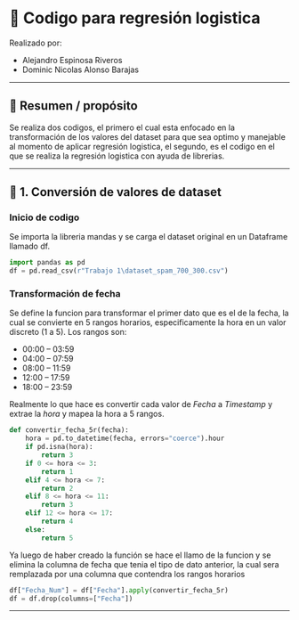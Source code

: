 # 📘 Codigo para regresión logistica 
Realizado por:
* Alejandro Espinosa Riveros
* Dominic Nicolas Alonso Barajas
---

## 🧾 Resumen / propósito

Se realiza dos codigos, el primero el cual esta enfocado en la transformación de los valores del dataset para que sea optimo y manejable al momento de aplicar regresión logistica, el segundo, es el codigo en el que se realiza la regresión logistica con ayuda de librerias.

---
## 🔄 1. Conversión de valores de dataset
### Inicio de codigo
Se importa la libreria mandas y se carga el dataset original en un Dataframe llamado df.
```Python
import pandas as pd
df = pd.read_csv(r"Trabajo 1\dataset_spam_700_300.csv")
```

### Transformación de fecha
Se define la funcion para transformar el primer dato que es el de la fecha, la cual se convierte en 5 rangos horarios, especificamente la hora en un valor discreto (1 a 5). Los rangos son:
* 00:00 – 03:59
* 04:00 – 07:59
* 08:00 – 11:59
* 12:00 – 17:59
* 18:00 – 23:59
  
Realmente lo que hace es convertir cada valor de *Fecha* a *Timestamp* y extrae la *hora* y mapea la hora a 5 rangos.
```Python
def convertir_fecha_5r(fecha):
    hora = pd.to_datetime(fecha, errors="coerce").hour
    if pd.isna(hora):
        return 3
    if 0 <= hora <= 3:
        return 1
    elif 4 <= hora <= 7:
        return 2
    elif 8 <= hora <= 11:
        return 3
    elif 12 <= hora <= 17:
        return 4
    else:
        return 5
```
Ya luego de haber creado la función se hace el llamo de la funcion y se elimina la columna de fecha que tenia el tipo de dato anterior, la cual sera remplazada por una columna que contendra los rangos horarios
```Python
df["Fecha_Num"] = df["Fecha"].apply(convertir_fecha_5r)
df = df.drop(columns=["Fecha"])
```

---

